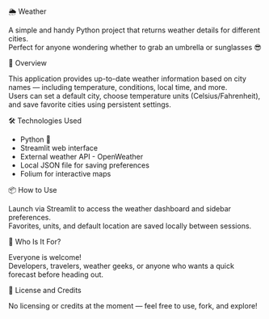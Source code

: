 🌦️ Weather

A simple and handy Python project that returns weather details for different cities.  
Perfect for anyone wondering whether to grab an umbrella or sunglasses 😎

🚀 Overview

This application provides up-to-date weather information based on city names — including temperature, conditions, local time, and more.  
Users can set a default city, choose temperature units (Celsius/Fahrenheit), and save favorite cities using persistent settings.

🛠️ Technologies Used

- Python 🐍  
- Streamlit web interface  
- External weather API - OpenWeather  
- Local JSON file for saving preferences
- Folium for interactive maps

📦 How to Use

Launch via Streamlit to access the weather dashboard and sidebar preferences.  
Favorites, units, and default location are saved locally between sessions.

👥 Who Is It For?

Everyone is welcome!  
Developers, travelers, weather geeks, or anyone who wants a quick forecast before heading out.

📄 License and Credits

No licensing or credits at the moment — feel free to use, fork, and explore!
